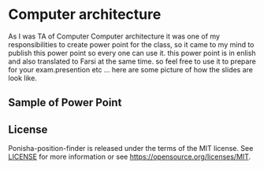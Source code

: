 # Computer architecture

As I was TA of Computer Computer architecture it was one of my responsibilities to create power point for the class, so it came to my mind to publish this power point so every one can use it.
this power point is in enlish and also translated to Farsi at the same time.
so feel free to use it to prepare for your exam.presention etc ...
here are some picture of how the slides are look like.

## Sample of Power Point

## License

Ponisha-position-finder is released under the terms of the MIT license. See [LICENSE](LICENSE.md) for more
information or see https://opensource.org/licenses/MIT.